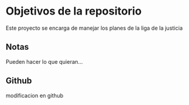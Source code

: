 # Objetivos de la repositorio

Este proyecto se encarga de manejar los planes de la liga de la justicia


## Notas
Pueden hacer lo que quieran...

## Github
modificacion en github
